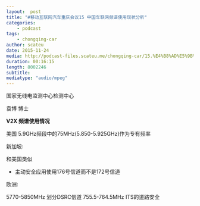 ```yaml
---
layout:  post
title: "#移动互联网汽车重庆会议15 中国车联网频谱使用现状分析"
categories:
    - podcast
tags:
    - chongqing-car
author: scateu
date: 2015-11-24
media: http://podcast-files.scateu.me/chongqing-car/15.%E4%B8%AD%E5%9B%BD%E8%BD%A6%E8%81%94%E7%BD%91%E9%A2%91%E8%B0%B1%E4%BD%BF%E7%94%A8%E7%8E%B0%E7%8A%B6%E5%88%86%E6%9E%90.m4a
duration: 00:16:15
length: 8002246
subtitle:
mediatype: "audio/mpeg"
---
```


国家无线电监测中心检测中心

袁博 博士

**V2X 频谱使用情况**

美国 5.9GHz频段中的75MHz(5.850-5.925GHz)作为专有频率

新加坡: 

和美国类似

 - 主动安全应用使用176号信道而不是172号信道

欧洲: 

5770-5850MHz 划分DSRC信道
755.5-764.5MHz ITS的道路安全

